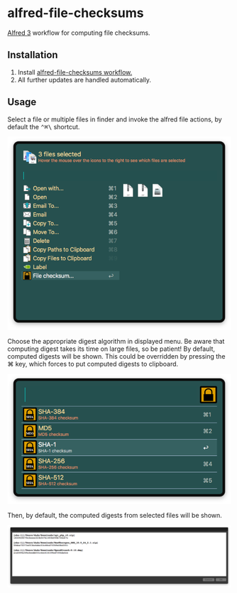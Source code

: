 # alfred-file-checksums
[Alfred 3][1] workflow for computing file checksums.

## Installation

1) Install [alfred-file-checksums workflow.][2]
2) All further updates are handled automatically.

## Usage

Select a file or multiple files in finder and invoke the alfred file actions, by default the <kbd>⌃﻿⌘\\</kbd> shortcut.

![Alfred actions screenshot](doc/images/alfred-actions.png?raw=true "")

Choose the appropriate digest algorithm in displayed menu. Be aware that computing digest takes its time on large files, so be patient!
By default, computed digests will be shown. This could be overridden by pressing the ⌘ key, which forces to put computed digests to clipboard.

![Alfred actions submenu screenshot](doc/images/alfred-actions-submenu.png?raw=true "")

Then, by default, the computed digests from selected files will be shown.

![alfred-ffprobe results screenshot](doc/images/alfred-file-checksums-results.png?raw=true "")

[1]: https://www.alfredapp.com/
[2]: https://github.com/vookimedlo/alfred-file-checksums/releases/latest
